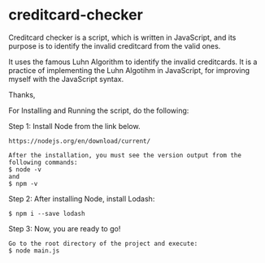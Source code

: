 ﻿# creditcard-checker

Creditcard checker is a script, which is written in JavaScript, and its purpose is to identify the invalid creditcard from the valid ones.

It uses the famous Luhn Algorithm to identify the invalid creditcards.
It is a practice of implementing the Luhn Algotihm in JavaScript, for improving myself with the JavaScript syntax.

Thanks,


For Installing and Running the script, do the following: 

Step 1: 
    Install Node from the link below.
    
    https://nodejs.org/en/download/current/

    After the installation, you must see the version output from the following commands:
    $ node -v
    and
    $ npm -v

Step 2:
    After installing Node, install Lodash:

    $ npm i --save lodash

Step 3: Now, you are ready to go!

    Go to the root directory of the project and execute:
    $ node main.js

